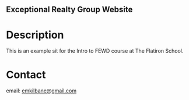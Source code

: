 Exceptional Realty Group Website
---

# Description

This is an example sit for the Intro to FEWD course at The Flatiron School.

# Contact 

email: emkilbane@gmail.com